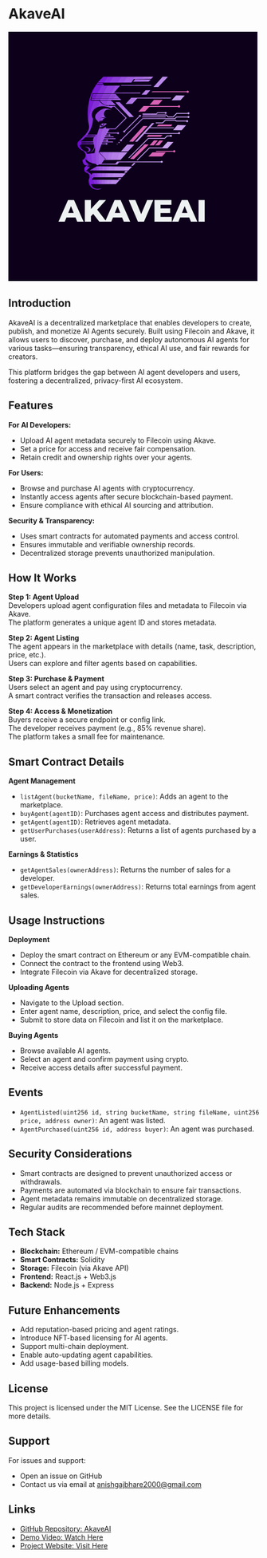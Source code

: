 # AkaveAI

![AkaveAI Front Image](ethicaldatamarketplace/public/AkaveAI.png)

## Introduction  
AkaveAI is a decentralized marketplace that enables developers to create, publish, and monetize AI Agents securely. Built using Filecoin and Akave, it allows users to discover, purchase, and deploy autonomous AI agents for various tasks—ensuring transparency, ethical AI use, and fair rewards for creators.

This platform bridges the gap between AI agent developers and users, fostering a decentralized, privacy-first AI ecosystem.

## Features

**For AI Developers:**  
- Upload AI agent metadata securely to Filecoin using Akave.  
- Set a price for access and receive fair compensation.  
- Retain credit and ownership rights over your agents.

**For Users:**  
- Browse and purchase AI agents with cryptocurrency.  
- Instantly access agents after secure blockchain-based payment.  
- Ensure compliance with ethical AI sourcing and attribution.

**Security & Transparency:**  
- Uses smart contracts for automated payments and access control.  
- Ensures immutable and verifiable ownership records.  
- Decentralized storage prevents unauthorized manipulation.

## How It Works

**Step 1: Agent Upload**  
Developers upload agent configuration files and metadata to Filecoin via Akave.  
The platform generates a unique agent ID and stores metadata.

**Step 2: Agent Listing**  
The agent appears in the marketplace with details (name, task, description, price, etc.).  
Users can explore and filter agents based on capabilities.

**Step 3: Purchase & Payment**  
Users select an agent and pay using cryptocurrency.  
A smart contract verifies the transaction and releases access.

**Step 4: Access & Monetization**  
Buyers receive a secure endpoint or config link.  
The developer receives payment (e.g., 85% revenue share).  
The platform takes a small fee for maintenance.

## Smart Contract Details

**Agent Management**
- `listAgent(bucketName, fileName, price)`: Adds an agent to the marketplace.  
- `buyAgent(agentID)`: Purchases agent access and distributes payment.  
- `getAgent(agentID)`: Retrieves agent metadata.  
- `getUserPurchases(userAddress)`: Returns a list of agents purchased by a user.

**Earnings & Statistics**
- `getAgentSales(ownerAddress)`: Returns the number of sales for a developer.  
- `getDeveloperEarnings(ownerAddress)`: Returns total earnings from agent sales.

## Usage Instructions

**Deployment**
- Deploy the smart contract on Ethereum or any EVM-compatible chain.  
- Connect the contract to the frontend using Web3.  
- Integrate Filecoin via Akave for decentralized storage.

**Uploading Agents**
- Navigate to the Upload section.  
- Enter agent name, description, price, and select the config file.  
- Submit to store data on Filecoin and list it on the marketplace.

**Buying Agents**
- Browse available AI agents.  
- Select an agent and confirm payment using crypto.  
- Receive access details after successful payment.

## Events

- `AgentListed(uint256 id, string bucketName, string fileName, uint256 price, address owner)`: An agent was listed.  
- `AgentPurchased(uint256 id, address buyer)`: An agent was purchased.

## Security Considerations

- Smart contracts are designed to prevent unauthorized access or withdrawals.  
- Payments are automated via blockchain to ensure fair transactions.  
- Agent metadata remains immutable on decentralized storage.  
- Regular audits are recommended before mainnet deployment.

## Tech Stack

- **Blockchain:** Ethereum / EVM-compatible chains  
- **Smart Contracts:** Solidity  
- **Storage:** Filecoin (via Akave API)  
- **Frontend:** React.js + Web3.js  
- **Backend:** Node.js + Express

## Future Enhancements

- Add reputation-based pricing and agent ratings.  
- Introduce NFT-based licensing for AI agents.  
- Support multi-chain deployment.  
- Enable auto-updating agent capabilities.  
- Add usage-based billing models.

## License

This project is licensed under the MIT License. See the LICENSE file for more details.

## Support

For issues and support:  
- Open an issue on GitHub  
- Contact us via email at anishgajbhare2000@gmail.com

## Links

- [GitHub Repository: AkaveAI](https://github.com/anishgajbhare/akaveai)  
- [Demo Video: Watch Here](https://www.youtube.com/watch?v=your-demo-video)  
- [Project Website: Visit Here](https://akaveai.xyz)

